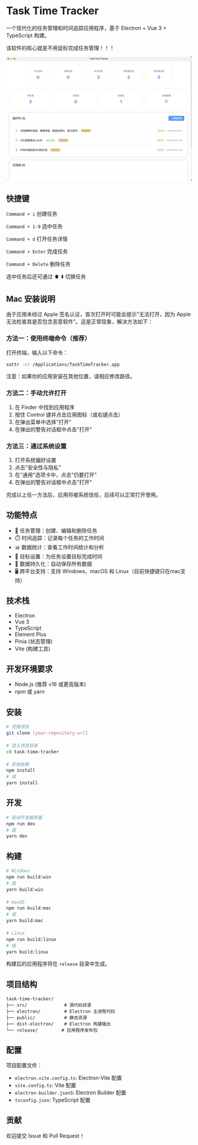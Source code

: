 # Task Time Tracker

一个现代化的任务管理和时间追踪应用程序，基于 Electron + Vue 3 + TypeScript 构建。

该软件的核心就是不用鼠标完成任务管理！！！

![输入图片说明](src/assets/image.png)

## 快捷键

`Command + i` 创建任务

`Command + 1-9` 选中任务

`Command + d` 打开任务详情

`Command + Enter` 完成任务

`Command + Delete` 删除任务

选中任务后还可通过 ⬆️ ⬇️ 切换任务


## Mac 安装说明

由于应用未经过 Apple 签名认证，首次打开时可能会提示"无法打开，因为 Apple 无法检查其是否包含恶意软件"。这是正常现象，解决方法如下：

### 方法一：使用终端命令（推荐）

打开终端，输入以下命令：
```bash
xattr -cr /Applications/TaskTimeTracker.app
```
注意：如果你的应用安装在其他位置，请相应修改路径。

### 方法二：手动允许打开

1. 在 Finder 中找到应用程序
2. 按住 Control 键并点击应用图标（或右键点击）
3. 在弹出菜单中选择"打开"
4. 在弹出的警告对话框中点击"打开"

### 方法三：通过系统设置

1. 打开系统偏好设置
2. 点击"安全性与隐私"
3. 在"通用"选项卡中，点击"仍要打开"
4. 在弹出的警告对话框中点击"打开"

完成以上任一方法后，应用将被系统信任，后续可以正常打开使用。

## 功能特点

- 📝 任务管理：创建、编辑和删除任务
- ⏱️ 时间追踪：记录每个任务的工作时间
- 📊 数据统计：查看工作时间统计和分析
- 🎯 目标设置：为任务设置目标完成时间
- 💾 数据持久化：自动保存所有数据
- 🖥️ 跨平台支持：支持 Windows、macOS 和 Linux（目前快捷键只在mac支持）



## 技术栈

- Electron
- Vue 3
- TypeScript
- Element Plus
- Pinia (状态管理)
- Vite (构建工具)

## 开发环境要求

- Node.js (推荐 v16 或更高版本)
- npm 或 yarn

## 安装

```bash
# 克隆项目
git clone [your-repository-url]

# 进入项目目录
cd task-time-tracker

# 安装依赖
npm install
# 或
yarn install
```

## 开发

```bash
# 启动开发服务器
npm run dev
# 或
yarn dev
```

## 构建

```bash
# Windows
npm run build:win
# 或
yarn build:win

# macOS
npm run build:mac
# 或
yarn build:mac

# Linux
npm run build:linux
# 或
yarn build:linux
```

构建后的应用程序将在 `release` 目录中生成。

## 项目结构

```
task-time-tracker/
├── src/              # 源代码目录
├── electron/         # Electron 主进程代码
├── public/           # 静态资源
├── dist-electron/    # Electron 构建输出
└── release/         # 应用程序发布包
```

## 配置

项目配置文件：
- `electron.vite.config.ts`: Electron-Vite 配置
- `vite.config.ts`: Vite 配置
- `electron-builder.json5`: Electron Builder 配置
- `tsconfig.json`: TypeScript 配置

## 贡献

欢迎提交 Issue 和 Pull Request！
